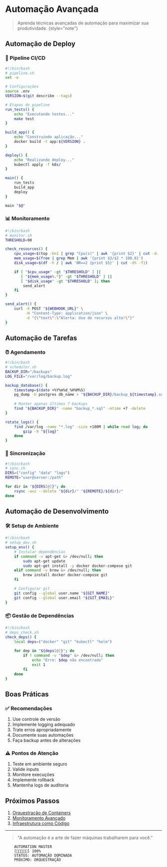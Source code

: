 # Automação Avançada 

> Aprenda técnicas avançadas de automação para maximizar sua produtividade.
> {style="note"}

## Automação de Deploy

### 🚀 Pipeline CI/CD
```bash
#!/bin/bash
# pipeline.sh
set -e

# Configurações
source .env
VERSION=$(git describe --tags)

# Etapas do pipeline
run_tests() {
    echo "Executando testes..."
    make test
}

build_app() {
    echo "Construindo aplicação..."
    docker build -t app:${VERSION} .
}

deploy() {
    echo "Realizando deploy..."
    kubectl apply -f k8s/
}

main() {
    run_tests
    build_app
    deploy
}

main "$@"
```

### 📊 Monitoramento
```bash
#!/bin/bash
# monitor.sh
THRESHOLD=90

check_resources() {
    cpu_usage=$(top -bn1 | grep "Cpu(s)" | awk '{print $2}' | cut -d. -f1)
    mem_usage=$(free | grep Mem | awk '{print $3/$2 * 100.0}')
    disk_usage=$(df -h / | awk 'NR==2 {print $5}' | cut -d% -f1)

    if [ "$cpu_usage" -gt "$THRESHOLD" ] || 
       [ "${mem_usage%.*}" -gt "$THRESHOLD" ] || 
       [ "$disk_usage" -gt "$THRESHOLD" ]; then
        send_alert
    fi
}

send_alert() {
    curl -X POST "${WEBHOOK_URL}" \
         -H "Content-Type: application/json" \
         -d "{\"text\":\"Alerta: Uso de recursos alto!\"}"
}
```

## Automação de Tarefas

### ⏰ Agendamento
```bash
#!/bin/bash
# scheduler.sh
BACKUP_DIR="/backups"
LOG_FILE="/var/log/backup.log"

backup_database() {
    timestamp=$(date +%Y%m%d_%H%M%S)
    pg_dump -U postgres db_name > "${BACKUP_DIR}/backup_${timestamp}.sql"
    
    # Manter apenas últimos 7 backups
    find "${BACKUP_DIR}" -name "backup_*.sql" -mtime +7 -delete
}

rotate_logs() {
    find /var/log -name "*.log" -size +100M | while read log; do
        gzip -9 "${log}"
    done
}
```

### 🔄 Sincronização
```bash
#!/bin/bash
# sync.sh
DIRS=("config" "data" "logs")
REMOTE="user@server:/path"

for dir in "${DIRS[@]}"; do
    rsync -avz --delete "${dir}/" "${REMOTE}/${dir}/"
done
```

## Automação de Desenvolvimento

### 🛠️ Setup de Ambiente
```bash
#!/bin/bash
# setup_dev.sh
setup_env() {
    # Instalar dependências
    if command -v apt-get &> /dev/null; then
        sudo apt-get update
        sudo apt-get install -y docker docker-compose git
    elif command -v brew &> /dev/null; then
        brew install docker docker-compose git
    fi

    # Configurar git
    git config --global user.name "${GIT_NAME}"
    git config --global user.email "${GIT_EMAIL}"
}
```

### 📦 Gestão de Dependências
```bash
#!/bin/bash
# deps_check.sh
check_deps() {
    local deps=("docker" "git" "kubectl" "helm")
    
    for dep in "${deps[@]}"; do
        if ! command -v "$dep" &> /dev/null; then
            echo "Erro: $dep não encontrado"
            exit 1
        fi
    done
}
```

## Boas Práticas

### ✅ Recomendações
1. Use controle de versão
2. Implemente logging adequado
3. Trate erros apropriadamente
4. Documente suas automações
5. Faça backup antes de alterações

### ⚠️ Pontos de Atenção
1. Teste em ambiente seguro
2. Valide inputs
3. Monitore execuções
4. Implemente rollback
5. Mantenha logs de auditoria

## Próximos Passos

1. [Orquestração de Containers](container-orchestration.md)
2. [Monitoramento Avançado](advanced-monitoring.md)
3. [Infraestrutura como Código](infrastructure-as-code.md)

---

> "A automação é a arte de fazer máquinas trabalharem para você."

```
    AUTOMATION MASTER
    [🤖🤖🤖🤖🤖] 100%
    STATUS: AUTOMAÇÃO DOMINADA
    PRÓXIMO: ORQUESTRAÇÃO
```